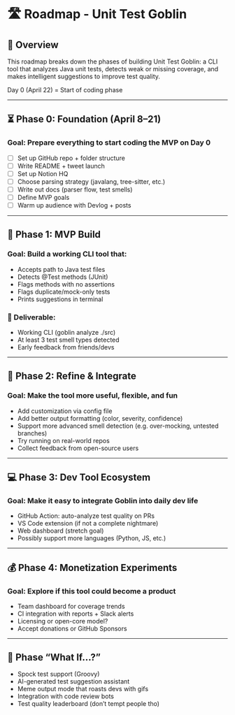 # 🛣️ Roadmap - Unit Test Goblin

## 🧪 Overview

This roadmap breaks down the phases of building Unit Test Goblin: a CLI tool that analyzes Java unit tests, detects weak or missing coverage, and makes intelligent suggestions to improve test quality.

Day 0 (April 22) = Start of coding phase

---

## ⏳ Phase 0: Foundation (April 8–21)

### Goal: Prepare everything to start coding the MVP on Day 0

- [ ]  Set up GitHub repo + folder structure
- [ ]  Write README + tweet launch
- [ ]  Set up Notion HQ
- [ ]  Choose parsing strategy (javalang, tree-sitter, etc.)
- [ ]  Write out docs (parser flow, test smells)
- [ ]  Define MVP goals
- [ ]  Warm up audience with Devlog + posts

---

## 🚀 Phase 1: MVP Build

### Goal: Build a working CLI tool that:

- Accepts path to Java test files
- Detects @Test methods (JUnit)
- Flags methods with no assertions
- Flags duplicate/mock-only tests
- Prints suggestions in terminal

### 🔧 Deliverable:

- Working CLI (goblin analyze ./src)
- At least 3 test smell types detected
- Early feedback from friends/devs

---

## 🎯 Phase 2: Refine & Integrate

### Goal: Make the tool more useful, flexible, and fun

- Add customization via config file
- Add better output formatting (color, severity, confidence)
- Support more advanced smell detection (e.g. over-mocking, untested branches)
- Try running on real-world repos
- Collect feedback from open-source users

---

## 💻 Phase 3: Dev Tool Ecosystem

### Goal: Make it easy to integrate Goblin into daily dev life

- GitHub Action: auto-analyze test quality on PRs
- VS Code extension (if not a complete nightmare)
- Web dashboard (stretch goal)
- Possibly support more languages (Python, JS, etc.)

---

## **💰 Phase 4: Monetization Experiments**

### **Goal:** Explore if this tool could become a product

- Team dashboard for coverage trends
- CI integration with reports + Slack alerts
- Licensing or open-core model?
- Accept donations or GitHub Sponsors

---

## **🧠 Phase “What If…?”**

- Spock test support (Groovy)
- AI-generated test suggestion assistant
- Meme output mode that roasts devs with gifs
- Integration with code review bots
- Test quality leaderboard (don’t tempt people tho)